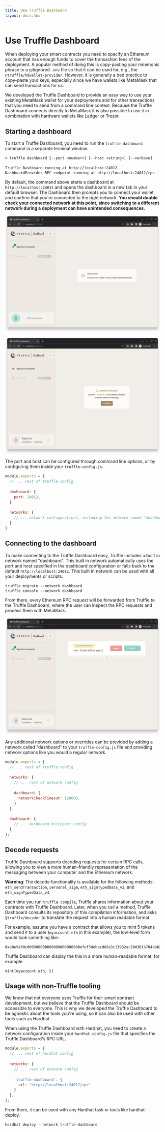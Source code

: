 ```yaml
---
title: Use Truffle Dashboard
layout: docs.hbs
---
```

# Use Truffle Dashboard

When deploying your smart contracts you need to specify an Ethereum account that has enough funds to cover the transaction fees of the deployment. A popular method of doing this is copy-pasting your mnemonic phrase to a gitignored `.env` file so that it can be used for, e.g., the `@truffle/hdwallet-provider`. However, it is generally a bad practice to copy-paste your keys, especially since we have wallets like MetaMask that can send transactions for us.

We developed the Truffle Dashboard to provide an easy way to use your existing MetaMask wallet for your deployments and for other transactions that you need to send from a command line context. Because the Truffle Dashboard connects directly to MetaMask it is also possible to use it in combination with hardware wallets like Ledger or Trezor.

## Starting a dashboard

To start a Truffle Dashboard, you need to run the `truffle dashboard` command in a separate terminal window.

```
> truffle dashboard [--port <number>] [--host <string>] [--verbose]

Truffle Dashboard running at http://localhost:24012
DashboardProvider RPC endpoint running at http://localhost:24012/rpc
```

By default, the command above starts a dashboard at `http://localhost:24012` and opens the dashboard in a new tab in your default browser. The Dashboard then prompts you to connect your wallet and confirm that you're connected to the right network. **You should double check your connected network at this point, since switching to a different network during a deployment can have unintended consequences.**

![Connect your wallet to the Truffle Dashboard](/img/docs/truffle/using-the-truffle-dashboard/truffle-dashboard-connect.png)

![Confirm your connected network](/img/docs/truffle/using-the-truffle-dashboard/truffle-dashboard-confirm.png)

The port and host can be configured through command line options, or by configuring them inside your `truffle-config.js`.

```js
module.exports = {
  // ... rest of truffle config

  dashboard: {
    port: 24012,
  }

  networks: {
    // ... network configurations, including the network named 'dashboard'
  }
}
```


## Connecting to the dashboard

To make connecting to the Truffle Dashboard easy, Truffle includes a built in network named "dashboard". This built in network automatically uses the port and host specified in the dashboard configuration or falls back to the default `http://localhost:24012`. This built in network can be used with all your deployments or scripts.

```
truffle migrate --network dashboard
truffle console --network dashboard
```

From there, every Ethereum RPC request will be forwarded from Truffle to the Truffle Dashboard, where the user can inspect the RPC requests and process them with MetaMask.

![Truffle Dashboard Transaction](/img/docs/truffle/using-the-truffle-dashboard/truffle-dashboard-transaction.png)

Any additional network options or overrides can be provided by adding a network called "dashboard" to your `truffle-config.js` file and providing network options like you would a regular network.

```js
module.exports = {
  // ... rest of truffle config

  networks: {
    // ... rest of network config

    dashboard: {
      networkCheckTimeout: 120000,
    }
  }

  dashboard: {
    // ... dashboard host/port config
  }
};
```


## Decode requests

Truffle Dashboard supports decoding requests for certain RPC calls, allowing you to view a more human-friendly
representation of the messaging between your computer and the Ethereum network.

<p class="alert alert-warning">
<i class="far fa-exclamation-triangle"></i> <strong>Warning</strong>: The decode functionality is available
for the following methods: <code>eth_sendTransaction</code>, <code>personal_sign</code>, <code>eth_signTypedData_v3</code>, and
<code>eth_signTypedData_v4</code>.
</p>

Each time you run `truffle compile`, Truffle shares information about your contracts with Truffle Dashboard.
Later, when you call a method, Truffle Dashboard consults its repository of this compilation
information, and asks `@truffle/decoder` to translate the request into a human readable format.

For example, assume you have a contract that allows you to mint 5 tokens and send it to a
user (`myaccount.eth` in this example), the low-level form would look something like:

```
0xa0e9439c000000000000000000000000efef50ebacd8da3c13932ac204361b704eb8292c0000000000000000000000000000000000000000000000000000000000000005
```

Truffle Dashboard can display the this in a more human-readable format, for example:

```
mint(myaccount.eth, 5)
```

## Usage with non-Truffle tooling

We know that not everyone uses Truffle for their smart contract development, but we believe that the Truffle Dashboard should be accessible to everyone. This is why we developed the Truffle Dashboard to be agnostic about the tools you're using, so it can also be used with other tools such as Hardhat.

When using the Truffle Dashboard with Hardhat, you need to create a network configuration inside your `hardhat.config.js` file that specifies the Truffle Dashboard's RPC URL.

```js
module.exports = {
  // ... rest of hardhat config

  networks: {
    // ... rest of network config

    'truffle-dashboard': {
      url: "http://localhost:24012/rpc"
    }
  },
};
```

From there, it can be used with any Hardhat task or tools like hardhat-deploy.

```
hardhat deploy --network truffle-dashboard
```
